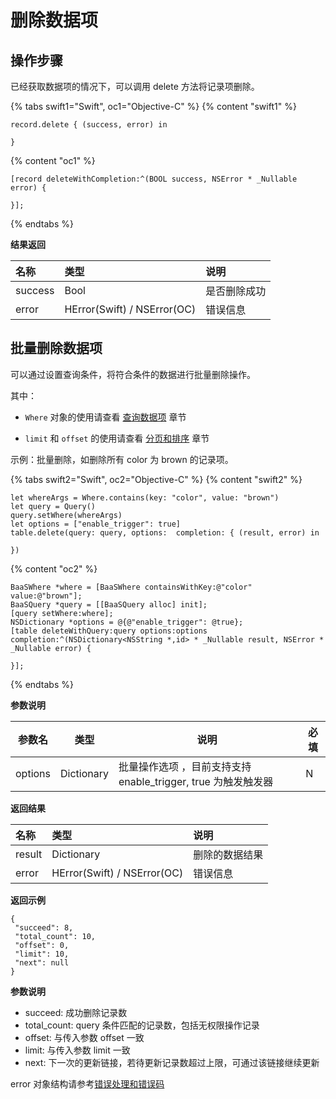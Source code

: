 # 删除数据项

## 操作步骤

已经获取数据项的情况下，可以调用 delete 方法将记录项删除。

{% tabs swift1="Swift", oc1="Objective-C" %}
{% content "swift1" %}
```
record.delete { (success, error) in
                    
}
```
{% content "oc1" %}
```
[record deleteWithCompletion:^(BOOL success, NSError * _Nullable error) {
                        
}];
```
{% endtabs %}

**结果返回**

| 名称       | 类型           | 说明 |
| :-------- | :------------  | :------ |
| success   | Bool           | 是否删除成功 |
| error   |  HError(Swift) / NSError(OC) |  错误信息     |

## 批量删除数据项

可以通过设置查询条件，将符合条件的数据进行批量删除操作。

其中：
 - `Where` 对象的使用请查看 [查询数据项](./query.md) 章节

 - `limit` 和 `offset` 的使用请查看 [分页和排序](./limit-and-order.md) 章节

示例：批量删除，如删除所有 color 为 brown 的记录项。

{% tabs swift2="Swift", oc2="Objective-C" %}
{% content "swift2" %}
```
let whereArgs = Where.contains(key: "color", value: "brown")
let query = Query()
query.setWhere(whereArgs)
let options = ["enable_trigger": true]
table.delete(query: query, options:  completion: { (result, error) in

})
```
{% content "oc2" %}
```
BaaSWhere *where = [BaaSWhere containsWithKey:@"color" value:@"brown"];
BaaSQuery *query = [[BaaSQuery alloc] init];
[query setWhere:where];
NSDictionary *options = @{@"enable_trigger": @true};
[table deleteWithQuery:query options:options completion:^(NSDictionary<NSString *,id> * _Nullable result, NSError * _Nullable error) {

}];
```
{% endtabs %}

**参数说明**

| 参数名    | 类型    | 说明              |  必填  |
|-----------|---------|-------------------|--|
| options | Dictionary    |   批量操作选项 ，目前支持支持 enable_trigger, true 为触发触发器 | N|

**返回结果**
 
| 名称      | 类型           | 说明 |
| :------- | :------------  | :------ |
| result  |  Dictionary           | 删除的数据结果 |
| error   |  HError(Swift) / NSError(OC) |  错误信息  |

 **返回示例**
 ```
 {
  "succeed": 8,
  "total_count": 10,
  "offset": 0,
  "limit": 10,
  "next": null
}
 ```

**参数说明**
* succeed:	成功删除记录数
* total_count:	query 条件匹配的记录数，包括无权限操作记录
* offset: 与传入参数 offset 一致
* limit: 与传入参数 limit 一致
* next: 下一次的更新链接，若待更新记录数超过上限，可通过该链接继续更新

error 对象结构请参考[错误处理和错误码](/ios-sdk/error-code.md)